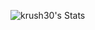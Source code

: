 ![krush30's Stats](https://github-readme-stats.vercel.app/api?username=krush30&theme=prussian&show_icons=true&hide_border=true&count_private=true)